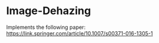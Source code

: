 # Image-Dehazing

Implements the following paper: https://link.springer.com/article/10.1007/s00371-016-1305-1
